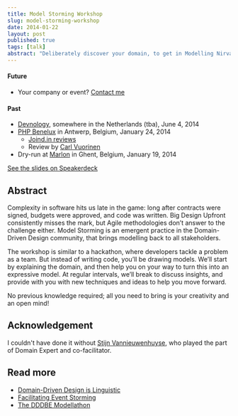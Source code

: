 ```yaml
---
title: Model Storming Workshop
slug: model-storming-workshop
date: 2014-01-22
layout: post
published: true
tags: [talk]
abstract: "Deliberately discover your domain, to get in Modelling Nirvana."
---
```



#### Future

- Your company or event? [Contact me](http://verraes.net/#contact)

#### Past

- [Devnology](http://devnology.nl/), somewhere in the Netherlands (tba), June 4, 2014
- [PHP Benelux](http://conference.phpbenelux.eu/2014/sessions/#model-storming-workshop) in Antwerp, Belgium, January 24, 2014
    - [Joind.in reviews](https://joind.in/talk/view/10281)
    - Review by [Carl Vuorinen](http://cvuorinen.net/2014/01/cqrs-or-did-you-mean-bumper-cars-my-phpbenelux-2014-experience/)
- Dry-run at [Marlon](http://marlon.be) in Ghent, Belgium, January 19, 2014


<script async class="speakerdeck-embed" data-id="5d64816065aa0131a8e94ae38a915c91" data-ratio="1.33333333333333" src="//speakerdeck.com/assets/embed.js"></script>
[See the slides on Speakerdeck](https://speakerdeck.com/mathiasverraes/model-storming-workshop)

## Abstract

Complexity in software hits us late in the game: long after contracts were signed, budgets were approved, and code was written. Big Design Upfront consistently misses the mark, but Agile methodologies don’t answer to the challenge either. Model Storming is an emergent practice in the Domain-Driven Design community, that brings modelling back to all stakeholders.

The workshop is similar to a hackathon, where developers tackle a problem as a team. But instead of writing code, you’ll be drawing models. We’ll start by explaining the domain, and then help you on your way to turn this into an expressive model. At regular intervals, we’ll break to discuss insights, and provide with you with new techniques and ideas to help you move forward.

No previous knowledge required; all you need to bring is your creativity and an open mind!

## Acknowledgement

I couldn't have done it without [Stijn Vannieuwenhuyse](http://twitter.com/stijnvnh), who played the part of Domain Expert and co-facilitator.


## Read more

- [Domain-Driven Design is Linguistic](/2014/01/domain-driven-design-is-linguistic/)
- [Facilitating Event Storming](/2013/08/facilitating-event-storming/)
- [The DDDBE Modellathon](/2013/09/dddbe-modellathon/)

